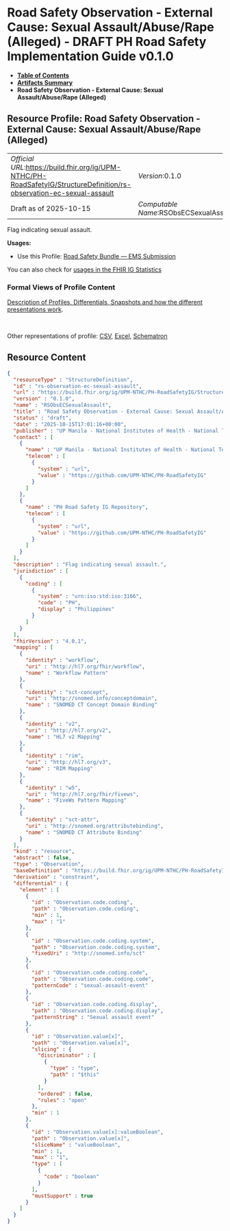 # Road Safety Observation - External Cause: Sexual Assault/Abuse/Rape (Alleged) - DRAFT PH Road Safety Implementation Guide v0.1.0

* [**Table of Contents**](toc.md)
* [**Artifacts Summary**](artifacts.md)
* **Road Safety Observation - External Cause: Sexual Assault/Abuse/Rape (Alleged)**

## Resource Profile: Road Safety Observation - External Cause: Sexual Assault/Abuse/Rape (Alleged) 

| | |
| :--- | :--- |
| *Official URL*:https://build.fhir.org/ig/UPM-NTHC/PH-RoadSafetyIG/StructureDefinition/rs-observation-ec-sexual-assault | *Version*:0.1.0 |
| Draft as of 2025-10-15 | *Computable Name*:RSObsECSexualAssault |

 
Flag indicating sexual assault. 

**Usages:**

* Use this Profile: [Road Safety Bundle — EMS Submission](StructureDefinition-rs-bundle-ems.md)

You can also check for [usages in the FHIR IG Statistics](https://packages2.fhir.org/xig/example.fhir.ph.roadsafety|current/StructureDefinition/rs-observation-ec-sexual-assault)

### Formal Views of Profile Content

 [Description of Profiles, Differentials, Snapshots and how the different presentations work](http://build.fhir.org/ig/FHIR/ig-guidance/readingIgs.html#structure-definitions). 

 

Other representations of profile: [CSV](StructureDefinition-rs-observation-ec-sexual-assault.csv), [Excel](StructureDefinition-rs-observation-ec-sexual-assault.xlsx), [Schematron](StructureDefinition-rs-observation-ec-sexual-assault.sch) 



## Resource Content

```json
{
  "resourceType" : "StructureDefinition",
  "id" : "rs-observation-ec-sexual-assault",
  "url" : "https://build.fhir.org/ig/UPM-NTHC/PH-RoadSafetyIG/StructureDefinition/rs-observation-ec-sexual-assault",
  "version" : "0.1.0",
  "name" : "RSObsECSexualAssault",
  "title" : "Road Safety Observation - External Cause: Sexual Assault/Abuse/Rape (Alleged)",
  "status" : "draft",
  "date" : "2025-10-15T17:01:16+00:00",
  "publisher" : "UP Manila - National Institutes of Health - National Telehealth Center",
  "contact" : [
    {
      "name" : "UP Manila - National Institutes of Health - National Telehealth Center",
      "telecom" : [
        {
          "system" : "url",
          "value" : "https://github.com/UPM-NTHC/PH-RoadSafetyIG"
        }
      ]
    },
    {
      "name" : "PH Road Safety IG Repository",
      "telecom" : [
        {
          "system" : "url",
          "value" : "https://github.com/UPM-NTHC/PH-RoadSafetyIG"
        }
      ]
    }
  ],
  "description" : "Flag indicating sexual assault.",
  "jurisdiction" : [
    {
      "coding" : [
        {
          "system" : "urn:iso:std:iso:3166",
          "code" : "PH",
          "display" : "Philippines"
        }
      ]
    }
  ],
  "fhirVersion" : "4.0.1",
  "mapping" : [
    {
      "identity" : "workflow",
      "uri" : "http://hl7.org/fhir/workflow",
      "name" : "Workflow Pattern"
    },
    {
      "identity" : "sct-concept",
      "uri" : "http://snomed.info/conceptdomain",
      "name" : "SNOMED CT Concept Domain Binding"
    },
    {
      "identity" : "v2",
      "uri" : "http://hl7.org/v2",
      "name" : "HL7 v2 Mapping"
    },
    {
      "identity" : "rim",
      "uri" : "http://hl7.org/v3",
      "name" : "RIM Mapping"
    },
    {
      "identity" : "w5",
      "uri" : "http://hl7.org/fhir/fivews",
      "name" : "FiveWs Pattern Mapping"
    },
    {
      "identity" : "sct-attr",
      "uri" : "http://snomed.org/attributebinding",
      "name" : "SNOMED CT Attribute Binding"
    }
  ],
  "kind" : "resource",
  "abstract" : false,
  "type" : "Observation",
  "baseDefinition" : "https://build.fhir.org/ig/UPM-NTHC/PH-RoadSafetyIG/StructureDefinition/rs-observation",
  "derivation" : "constraint",
  "differential" : {
    "element" : [
      {
        "id" : "Observation.code.coding",
        "path" : "Observation.code.coding",
        "min" : 1,
        "max" : "1"
      },
      {
        "id" : "Observation.code.coding.system",
        "path" : "Observation.code.coding.system",
        "fixedUri" : "http://snomed.info/sct"
      },
      {
        "id" : "Observation.code.coding.code",
        "path" : "Observation.code.coding.code",
        "patternCode" : "sexual-assault-event"
      },
      {
        "id" : "Observation.code.coding.display",
        "path" : "Observation.code.coding.display",
        "patternString" : "Sexual assault event"
      },
      {
        "id" : "Observation.value[x]",
        "path" : "Observation.value[x]",
        "slicing" : {
          "discriminator" : [
            {
              "type" : "type",
              "path" : "$this"
            }
          ],
          "ordered" : false,
          "rules" : "open"
        },
        "min" : 1
      },
      {
        "id" : "Observation.value[x]:valueBoolean",
        "path" : "Observation.value[x]",
        "sliceName" : "valueBoolean",
        "min" : 1,
        "max" : "1",
        "type" : [
          {
            "code" : "boolean"
          }
        ],
        "mustSupport" : true
      }
    ]
  }
}

```
